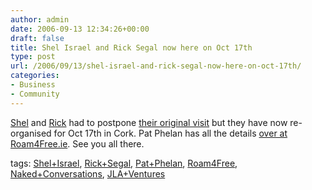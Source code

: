 ```yaml
---
author: admin
date: 2006-09-13 12:34:26+00:00
draft: false
title: Shel Israel and Rick Segal now here on Oct 17th
type: post
url: /2006/09/13/shel-israel-and-rick-segal-now-here-on-oct-17th/
categories:
- Business
- Community
---
```


[Shel](http://redcouch.typepad.com/weblog/2006/09/cork_blogger_di_1.html) and [Rick](http://ricksegal.typepad.com/pmv/2006/09/the_european_ch.html) had to postpone [their original visit](https://www.argolon.com/2006/07/27/rick-segal-shel-israel-in-cork-on-sept-9th/) but they have now re-organised for Oct 17th in Cork. Pat Phelan has all the details [over at Roam4Free.ie](http://blog.roam4free.ie/blogger-dinner). See you all there.



 

tags: [Shel+Israel](http://technorati.com/tag/Shel+Israel), [Rick+Segal](http://technorati.com/tag/Rick+Segal), [Pat+Phelan](http://technorati.com/tag/Pat+Phelan), [Roam4Free](http://technorati.com/tag/Roam4Free), [Naked+Conversations](http://technorati.com/tag/Naked+Conversations), [JLA+Ventures](http://technorati.com/tag/JLA+Ventures)
